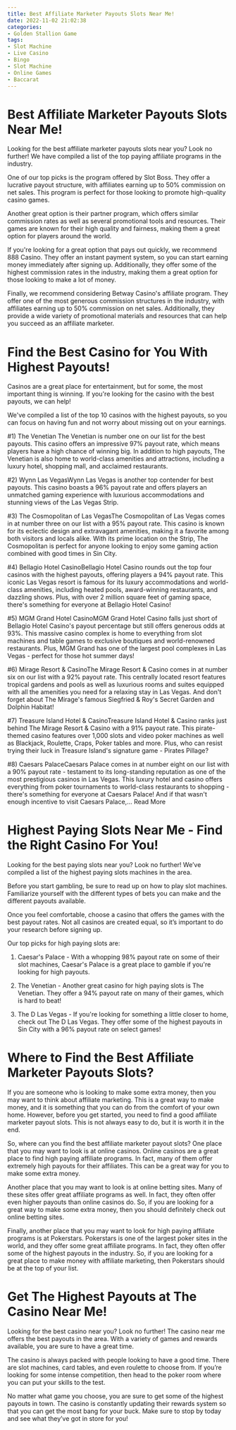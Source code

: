 ```yaml
---
title: Best Affiliate Marketer Payouts Slots Near Me!
date: 2022-11-02 21:02:38
categories:
- Golden Stallion Game
tags:
- Slot Machine
- Live Casino
- Bingo
- Slot Machine
- Online Games
- Baccarat
---
```



#  Best Affiliate Marketer Payouts Slots Near Me!

Looking for the best affiliate marketer payouts slots near you? Look no further! We have compiled a list of the top paying affiliate programs in the industry.

One of our top picks is the program offered by Slot Boss. They offer a lucrative payout structure, with affiliates earning up to 50% commission on net sales. This program is perfect for those looking to promote high-quality casino games.

Another great option is their partner program, which offers similar commission rates as well as several promotional tools and resources. Their games are known for their high quality and fairness, making them a great option for players around the world.

If you're looking for a great option that pays out quickly, we recommend 888 Casino. They offer an instant payment system, so you can start earning money immediately after signing up. Additionally, they offer some of the highest commission rates in the industry, making them a great option for those looking to make a lot of money.

Finally, we recommend considering Betway Casino's affiliate program. They offer one of the most generous commission structures in the industry, with affiliates earning up to 50% commission on net sales. Additionally, they provide a wide variety of promotional materials and resources that can help you succeed as an affiliate marketer.

#  Find the Best Casino for You With Highest Payouts!

Casinos are a great place for entertainment, but for some, the most important thing is winning. If you're looking for the casino with the best payouts, we can help!

We've compiled a list of the top 10 casinos with the highest payouts, so you can focus on having fun and not worry about missing out on your earnings.

#1) The Venetian
The Venetian is number one on our list for the best payouts. This casino offers an impressive 97% payout rate, which means players have a high chance of winning big. In addition to high payouts, The Venetian is also home to world-class amenities and attractions, including a luxury hotel, shopping mall, and acclaimed restaurants.

#2) Wynn Las VegasWynn Las Vegas is another top contender for best payouts. This casino boasts a 96% payout rate and offers players an unmatched gaming experience with luxurious accommodations and stunning views of the Las Vegas Strip.

#3) The Cosmopolitan of Las VegasThe Cosmopolitan of Las Vegas comes in at number three on our list with a 95% payout rate. This casino is known for its eclectic design and extravagant amenities, making it a favorite among both visitors and locals alike. With its prime location on the Strip, The Cosmopolitan is perfect for anyone looking to enjoy some gaming action combined with good times in Sin City.

#4) Bellagio Hotel CasinoBellagio Hotel Casino rounds out the top four casinos with the highest payouts, offering players a 94% payout rate. This iconic Las Vegas resort is famous for its luxury accommodations and world-class amenities, including heated pools, award-winning restaurants, and dazzling shows. Plus, with over 2 million square feet of gaming space, there's something for everyone at Bellagio Hotel Casino!

#5) MGM Grand Hotel CasinoMGM Grand Hotel Casino falls just short of Bellagio Hotel Casino's payout percentage but still offers generous odds at 93%. This massive casino complex is home to everything from slot machines and table games to exclusive boutiques and world-renowned restaurants. Plus, MGM Grand has one of the largest pool complexes in Las Vegas - perfect for those hot summer days!

#6) Mirage Resort & CasinoThe Mirage Resort & Casino comes in at number six on our list with a 92% payout rate. This centrally located resort features tropical gardens and pools as well as luxurious rooms and suites equipped with all the amenities you need for a relaxing stay in Las Vegas. And don't forget about The Mirage's famous Siegfried & Roy's Secret Garden and Dolphin Habitat!

#7) Treasure Island Hotel & CasinoTreasure Island Hotel & Casino ranks just behind The Mirage Resort & Casino with a 91% payout rate. This pirate-themed casino features over 1,000 slots and video poker machines as well as Blackjack, Roulette, Craps, Poker tables and more. Plus, who can resist trying their luck in Treasure Island's signature game - Pirates Pillage?

#8) Caesars PalaceCaesars Palace comes in at number eight on our list with a 90% payout rate - testament to its long-standing reputation as one of the most prestigious casinos in Las Vegas. This luxury hotel and casino offers everything from poker tournaments to world-class restaurants to shopping - there's something for everyone at Caesars Palace! And if that wasn't enough incentive to visit Caesars Palace,... Read More

#  Highest Paying Slots Near Me - Find the Right Casino For You!

Looking for the best paying slots near you? Look no further! We’ve compiled a list of the highest paying slots machines in the area.

Before you start gambling, be sure to read up on how to play slot machines. Familiarize yourself with the different types of bets you can make and the different payouts available.

Once you feel comfortable, choose a casino that offers the games with the best payout rates. Not all casinos are created equal, so it’s important to do your research before signing up.

Our top picks for high paying slots are:

1. Caesar's Palace - With a whopping 98% payout rate on some of their slot machines, Caesar's Palace is a great place to gamble if you're looking for high payouts.

2. The Venetian - Another great casino for high paying slots is The Venetian. They offer a 94% payout rate on many of their games, which is hard to beat!

3. The D Las Vegas - If you're looking for something a little closer to home, check out The D Las Vegas. They offer some of the highest payouts in Sin City with a 96% payout rate on select games!

#  Where to Find the Best Affiliate Marketer Payouts Slots?

If you are someone who is looking to make some extra money, then you may want to think about affiliate marketing. This is a great way to make money, and it is something that you can do from the comfort of your own home. However, before you get started, you need to find a good affiliate marketer payout slots. This is not always easy to do, but it is worth it in the end.

So, where can you find the best affiliate marketer payout slots? One place that you may want to look is at online casinos. Online casinos are a great place to find high paying affiliate programs. In fact, many of them offer extremely high payouts for their affiliates. This can be a great way for you to make some extra money.

Another place that you may want to look is at online betting sites. Many of these sites offer great affiliate programs as well. In fact, they often offer even higher payouts than online casinos do. So, if you are looking for a great way to make some extra money, then you should definitely check out online betting sites.

Finally, another place that you may want to look for high paying affiliate programs is at Pokerstars. Pokerstars is one of the largest poker sites in the world, and they offer some great affiliate programs. In fact, they often offer some of the highest payouts in the industry. So, if you are looking for a great place to make money with affiliate marketing, then Pokerstars should be at the top of your list.

#  Get The Highest Payouts at The Casino Near Me!

Looking for the best casino near you? Look no further! The casino near me offers the best payouts in the area. With a variety of games and rewards available, you are sure to have a great time.

The casino is always packed with people looking to have a good time. There are slot machines, card tables, and even roulette to choose from. If you’re looking for some intense competition, then head to the poker room where you can put your skills to the test.

No matter what game you choose, you are sure to get some of the highest payouts in town. The casino is constantly updating their rewards system so that you can get the most bang for your buck. Make sure to stop by today and see what they’ve got in store for you!